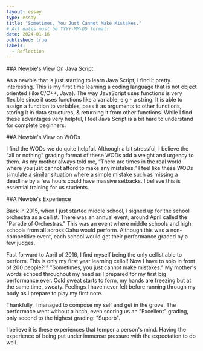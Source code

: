 ```yaml
---
layout: essay
type: essay
title: "Sometimes, You Just Cannot Make Mistakes."
# All dates must be YYYY-MM-DD format!
date: 2024-01-16
published: true
labels:
  - Reflection
---
```


##A Newbie's View On Java Script

As a newbie that is just starting to learn Java Script, I find it pretty interesting. This is my first time learning a coding language that is not object oriented (like C/C++, Java). The way JavaScript uses functions is very flexible since it uses functions like a variable, e.g - a string. It is able to assign a function to variables, pass it as arguments to other functions, storing it in data structures, & returning it from other functions. While I find these advantages very helpful, I feel Java Script is a bit hard to understand for complete beginners.

##A Newbie's View on WODs

I find the WODs we do quite helpful. Although a bit stressful, I believe the “all or nothing” grading format of these WODs add a weight and urgency to them. As my mother always told me, “There are times in the real world where you just cannot afford to make any mistakes.” I feel like these WODs simulate a similar situation where a simple mistake such as missing a deadline by a few hours could have massive setbacks. I believe this is essential training for us students.

##A Newbie's Experience

Back in 2015, when I just started middle school, I signed up for the school orchestra as a cellist. There was an annual event, around April called the "Parade of Orchestras." This was an event where middle schools and high schools from all across Oahu would perform. Although this was a non-competitive event, each school would get their performance graded by a few judges. 

Fast forward to April of 2016, I find myself being the only cellist able to perform. This is only my first year learning cello!! Now I have to solo in front of 200 people?!? "Sometimes, you just cannot make mistakes." My mother's words echoed throughout my head as I prepared for my first big performance ever. Cold sweat starts to form, my hands are freezing but at the same time, sweaty. Feelings I have never felt before running through my body as I prepare to play my first note.

Thankfully, I managed to compose my self and get in the grove. The performace went without a hitch, even scoring us an "Excellent" grading, only second to the highest grading: "Superb".

I believe it is these experiences that temper a person's mind. Having the experience of being put under immense pressure with the expectation to do well. 
